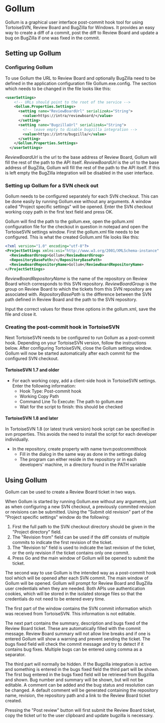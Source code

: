 # Gollum

Gollum is a graphical user interface post-commit hook tool for using TortoiseSVN, Review Board and BugZilla for Windows. It provides an easy way to create a diff of a commit, post the diff to 
Review Board and update a bug on BugZilla if one was fixed in the commit. 

## Setting up Gollum

### Configuring Gollum 

To use Gollum the URL to Review Board and optionally BugZilla need to be defined in the application configuration file Gollum.exe.config. The section which needs to be changed in the file looks like this:

```xml
<userSettings>
    <!-- URLs should point to the root of the service -->
    <Gollum.Properties.Settings>
      <setting name="ReviewBoardUrl" serializeAs="String">
        <value>https://intra/reviewboard/</value>
      </setting>
      <setting name="BugzillaUrl" serializeAs="String">
        <!-- leave empty to disable bugzilla integration -->    
        <value>https://intra/bugzilla/</value>
      </setting>
    </Gollum.Properties.Settings>
  </userSettings>
```

*ReviewBoardUrl* is the url to the base address of Review Board, Gollum will fill the rest of the path to the API itself.
*ReviewBoardUrl* is the url to the base address of BugZilla, Gollum will fill the rest of the path to the API itself. If this is left empty the BugZilla integration will be disabled in the user interface.

### Setting up Gollum for a SVN check out

Gollum needs to be configured separately for each SVN checkout. This can be done easily by running Gollum.exe without any arguments.
A window called "Project specific settings" will be opened. Enter the SVN checkout working copy path in the first text field and press OK.

Gollum will find the path to the gollum.exe, open the gollum.xml configuration file for the checkout in question in notepad and open 
the TortoiseSVN settings window. First the gollum.xml file needs to be configured. This is what the created Gollum.xml file looks like this:

```xml
<?xml version="1.0" encoding="utf-8"?>
<ProjectSettings xmlns:xsi="http://www.w3.org/2001/XMLSchema-instance" xmlns:xsd="http://www.w3.org/2001/XMLSchema">
  <ReviewBoardGroup>Gollum</ReviewBoardGroup>
  <RepositoryBasePath>/</RepositoryBasePath>
  <ReviewBoardRepositoryName>Gollum</ReviewBoardRepositoryName>
</ProjectSettings>
```

*ReviewBoardRepositoryName* is the name of the repository on Review Board which corresponds to this SVN repository.
*ReviewBoardGroup* is the group on Review Board to which the tickets from this SVN repository are associated with.
*RepositoryBasePath* is the difference between the SVN path defined in Review Board and the path to the SVN repository.

Input the correct values for these three options in the gollum.xml, save the file and close it.

### Creating the post-commit hook in TortoiseSVN

Next TortoiseSVN needs to be configured to run Gollum as a post-commit hook. Depending on your TortoiseSVN version, follow the instructions 
below. After configuring TortoiseSVN, close the Gollum settings window. Gollum will now be started automatically after each commit for the configured SVN checkout.

#### TortoiseSVN 1.7 and older

- For each working copy, add a client-side hook in TortoiseSVN settings. Enter the following information:
  - Hook Type: Post-commit hook
  - Working Copy Path
  - Command Line To Execute: The path to gollum.exe
  - Wait for the script to finish: this should be checked

#### TortoiseSVN 1.8 and later

In TortoiseSVN 1.8 (or latest trunk version) hook script can be specified in svn properties. This avoids the need to install the script for each developer individually.

- In the repository, create property with name tsvn:postcommithook
  - Fill in the dialog in the same way as done in the settings dialog
  - The program can either reside in the repository or in each developers' machine, in a directory found in the PATH variable

## Using Gollum

Gollum can be used to create a Review Board ticket in two ways.

When Gollum is started by running Gollum.exe without any arguments, just as when configuring a new SVN checkout, a previously commited revision or 
revisions can be submitted. Using the "Submit old revision" part of the "Project specific settings" window do the following:

1. First the full path to the SVN checkout directory should be given in the "Project directory" field. 
2. The "Revision from" field can be used if the diff consists of multiple commits to indicate the first revision of the ticket. 
3. The "Revision to" field is used to indicate the last revision of the ticket, or the only revision if the ticket contains only one commit.
4. Press Go and the main window of Gollum will be opened to submit the ticket.

The second way to use Gollum is the intended way as a post-commit hook tool which will be opened after each SVN commit. The main window of Gollum will be opened. Gollum 
will prompt for Review Board and BugZilla user credentials when they are needed. Both APIs use authentication cookies, which will be stored in the isolated storage files 
so that the credentials do not need to be entered every time.

The first part of the window contains the SVN commit information which was received from TortoiseSVN. This information is not editable. 

The next part contains the summary, description and bugs fixed of the Review Board ticket. These are automatically filled with the commit message. Review Board summary will 
not allow line breaks and if one is entered Gollum will show a warning and prevent sending the ticket. The bugs fixed field will check the commit message and try to detect
if it contains bug fixes. Multiple bugs can be entered using comma as a separator. 

The third part will normally be hidden. If the Bugzilla integration is active and something is entered in the bugs fixed field the third part will be shown. The first bug 
entered in the bugs fixed field will be retrieved from Bugzilla and shown. Bug number and summary will be shown, but will not be editable. A comment can be added and the 
bug status and resolution can be changed. A default comment will be generated containing the repository name, revision, the repository path and a link to the Review Board ticket
created.

Pressing the "Post review" button will first submit the Review Board ticket, copy the ticket url to the user clipboard and update bugzilla is necessary.

